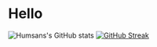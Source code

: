 # Hello


![Humsans's GitHub stats](https://github-readme-stats.vercel.app/api?username=humsans&show_icons=true&theme=tokyonight)
[![GitHub Streak](https://streak-stats.demolab.com?user=humsans&theme=transparent&hide_border=true&border_radius=4.9&date_format=M%20j%5B%2C%20Y%5D&card_width=500)](https://git.io/streak-stats)
